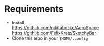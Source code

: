# Requirements
- Install \
https://github.com/nikitabobko/AeroSpace \
https://github.com/FelixKratz/SketchyBar
- Clone this repo in your `$HOME/.config`

